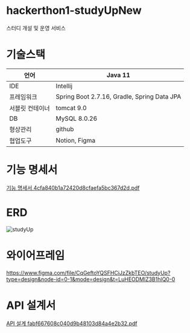 # hackerthon1-studyUpNew
스터디 개설 및 운영 서비스

# 기술스택

| 언어 | Java 11 |
| --- | --- |
| IDE | Intellij |
| 프레임워크 | Spring Boot 2.7.16, Gradle, Spring Data JPA |
| 서블릿 컨테이너 | tomcat 9.0 |
| DB | MySQL 8.0.26 |
| 형상관리 | github |
| 협업도구 | Notion, Figma |

# 기능 명세서
[기능 명세서 4cfa840b1a72420d8cfaefa5bc367d2d.pdf](https://github.com/Kernel360/hackerthon1-studyUpNew/files/13039202/4cfa840b1a72420d8cfaefa5bc367d2d.pdf)


# ERD
![studyUp](https://github.com/Kernel360/hackerthon1-studyUpNew/assets/59231743/359cff16-19be-42f1-a71d-19d699510563)


# 와이어프레임
https://www.figma.com/file/CqGeftoYQSFHCiJzZkbTEO/studyUp?type=design&node-id=0-1&mode=design&t=LuHEODMlZ3B1hlQ0-0

# API 설계서
[API 설계 fabf667608c040d9b48103d84a4e2b32.pdf](https://github.com/Kernel360/hackerthon1-studyUpNew/files/13039233/API.fabf667608c040d9b48103d84a4e2b32.pdf)

